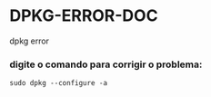 # DPKG-ERROR-DOC
dpkg error

### digite o comando para corrigir o problema:

    sudo dpkg --configure -a
